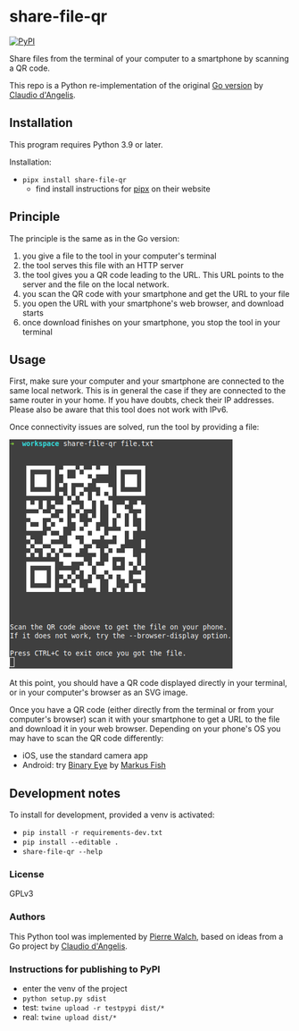 # share-file-qr

[![PyPI](https://img.shields.io/pypi/v/share-file-qr.svg)](https://pypi.org/project/share-file-qr/)

Share files from the terminal of your computer to a smartphone by scanning a QR code.

This repo is a Python re-implementation of the original [Go version](https://github.com/claudiodangelis/qr-filetransfer)
by [Claudio d'Angelis](https://claudiodangelis.com/).

## Installation

This program requires Python 3.9 or later.

Installation:
* `pipx install share-file-qr`
  * find install instructions for [pipx](https://pypa.github.io/pipx/installation/) on their website

## Principle

The principle is the same as in the Go version:
1. you give a file to the tool in your computer's terminal
2. the tool serves this file with an HTTP server
3. the tool gives you a QR code leading to the URL. This URL points to the server
   and the file on the local network.
4. you scan the QR code with your smartphone and get the URL to your file
5. you open the URL with your smartphone's web browser, and download starts
6. once download finishes on your smartphone, you stop the tool in your terminal

## Usage

First, make sure your computer and your smartphone are connected to the same local
network. This is in general the case if they are connected to the same router in your
home. If you have doubts, check their IP addresses. Please also be aware that
this tool does not work with IPv6.

Once connectivity issues are solved, run the tool by providing a file:

![screenshot](screenshot.png)

At this point, you should have a QR code displayed directly in your terminal, or in
your computer's browser as an SVG image.

Once you have a QR code (either directly from the terminal or from your computer's
browser) scan it with your smartphone to get a URL to the file and download it in
your web browser. Depending on your phone's OS you may have to scan the QR
code differently:
* iOS, use the standard camera app
* Android: try [Binary Eye](https://play.google.com/store/apps/details?id=de.markusfisch.android.binaryeye)
  by [Markus Fish](http://www.markusfisch.de)

## Development notes

To install for development, provided a venv is activated:
- `pip install -r requirements-dev.txt`
- `pip install --editable .`
- `share-file-qr --help`

### License

GPLv3

### Authors

This Python tool was implemented by [Pierre Walch](http://pwal.ch),
based on ideas from a Go project by [Claudio d'Angelis](https://github.com/claudiodangelis/qr-filetransfer).

### Instructions for publishing to PyPI

* enter the venv of the project
* `python setup.py sdist`
* test: `twine upload -r testpypi dist/*`
* real: `twine upload dist/*`
